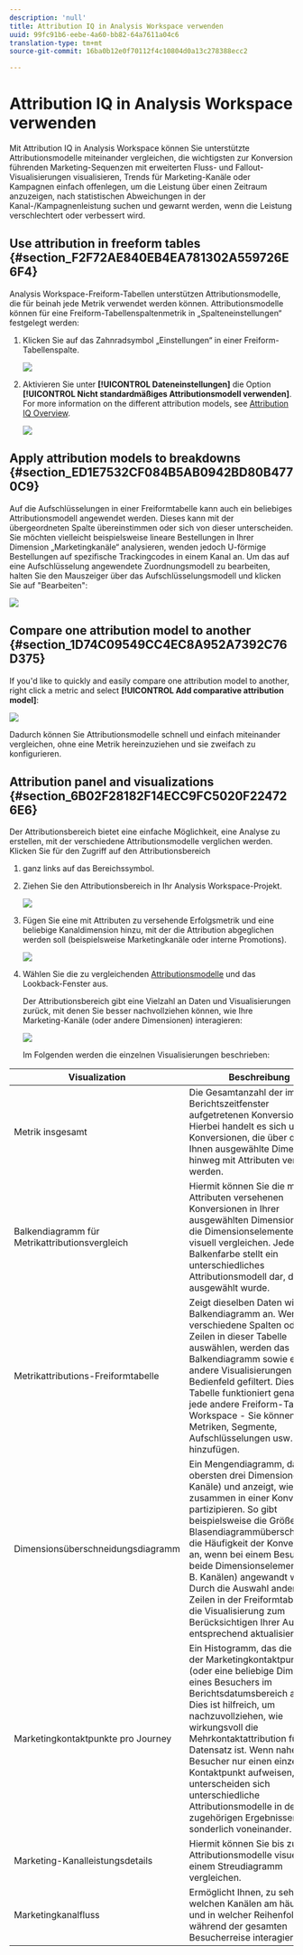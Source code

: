 ```yaml
---
description: 'null'
title: Attribution IQ in Analysis Workspace verwenden
uuid: 99fc91b6-eebe-4a60-bb82-64a7611a04c6
translation-type: tm+mt
source-git-commit: 16ba0b12e0f70112f4c10804d0a13c278388ecc2

---
```



# Attribution IQ in Analysis Workspace verwenden

Mit Attribution IQ in Analysis Workspace können Sie unterstützte Attributionsmodelle miteinander vergleichen, die wichtigsten zur Konversion führenden Marketing-Sequenzen mit erweiterten Fluss- und Fallout-Visualisierungen visualisieren, Trends für Marketing-Kanäle oder Kampagnen einfach offenlegen, um die Leistung über einen Zeitraum anzuzeigen, nach statistischen Abweichungen in der Kanal-/Kampagnenleistung suchen und gewarnt werden, wenn die Leistung verschlechtert oder verbessert wird.

## Use attribution in freeform tables {#section_F2F72AE840EB4EA781302A559726E6F4}

Analysis Workspace-Freiform-Tabellen unterstützen Attributionsmodelle, die für beinah jede Metrik verwendet werden können. Attributionsmodelle können für eine Freiform-Tabellenspaltenmetrik in „Spalteneinstellungen“ festgelegt werden:

1. Klicken Sie auf das Zahnradsymbol „Einstellungen“ in einer Freiform-Tabellenspalte.

   ![](assets/Column_Settings.png)

1. Aktivieren Sie unter **[!UICONTROL Dateneinstellungen]** die Option **[!UICONTROL Nicht standardmäßiges Attributionsmodell verwenden]**. For more information on the different attribution models, see [Attribution IQ Overview](attribution.md).

   ![](assets/Attribution_Model_Selection.png)

## Apply attribution models to breakdowns {#section_ED1E7532CF084B5AB0942BD80B4770C9}

Auf die Aufschlüsselungen in einer Freiformtabelle kann auch ein beliebiges Attributionsmodell angewendet werden. Dieses kann mit der übergeordneten Spalte übereinstimmen oder sich von dieser unterscheiden. Sie möchten vielleicht beispielsweise lineare Bestellungen in Ihrer Dimension „Marketingkanäle“ analysieren, wenden jedoch U-förmige Bestellungen auf spezifische Trackingcodes in einem Kanal an. Um das auf eine Aufschlüsselung angewendete Zuordnungsmodell zu bearbeiten, halten Sie den Mauszeiger über das Aufschlüsselungsmodell und klicken Sie auf "Bearbeiten":

![](assets/breakdown_settings.png)

## Compare one attribution model to another {#section_1D74C09549CC4EC8A952A7392C76D375}

If you'd like to quickly and easily compare one attribution model to another, right click a metric and select **[!UICONTROL Add comparative attribution model]**:

![](assets/Comparative_Attribution_Model.png)

Dadurch können Sie Attributionsmodelle schnell und einfach miteinander vergleichen, ohne eine Metrik hereinzuziehen und sie zweifach zu konfigurieren.

## Attribution panel and visualizations {#section_6B02F28182F14ECC9FC5020F224726E6}

Der Attributionsbereich bietet eine einfache Möglichkeit, eine Analyse zu erstellen, mit der verschiedene Attributionsmodelle verglichen werden. Klicken Sie für den Zugriff auf den Attributionsbereich

1. ganz links auf das Bereichssymbol.
1. Ziehen Sie den Attributionsbereich in Ihr Analysis Workspace-Projekt.

   ![](assets/Attribution_Panel_1.png)

1. Fügen Sie eine mit Attributen zu versehende Erfolgsmetrik und eine beliebige Kanaldimension hinzu, mit der die Attribution abgeglichen werden soll (beispielsweise Marketingkanäle oder interne Promotions).

   ![](assets/attribution_panel2.png)

1. Wählen Sie die zu vergleichenden [Attributionsmodelle](attribution.md) und das Lookback-Fenster aus.

   Der Attributionsbereich gibt eine Vielzahl an Daten und Visualisierungen zurück, mit denen Sie besser nachvollziehen können, wie Ihre Marketing-Kanäle (oder andere Dimensionen) interagieren:

   ![](assets/attr_panel_vizs.png)

   Im Folgenden werden die einzelnen Visualisierungen beschrieben:

| Visualization | Beschreibung |
|--- |--- |
| Metrik insgesamt | Die Gesamtanzahl der im Berichtszeitfenster aufgetretenen Konversionen. Hierbei handelt es sich um die Konversionen, die über die von Ihnen ausgewählte Dimension hinweg mit Attributen versehen werden. |
| Balkendiagramm für Metrikattributionsvergleich | Hiermit können Sie die mit Attributen versehenen Konversionen in Ihrer ausgewählten Dimension über die Dimensionselemente hinweg visuell vergleichen. Jede Balkenfarbe stellt ein unterschiedliches Attributionsmodell dar, das ausgewählt wurde. |
| Metrikattributions-Freiformtabelle | Zeigt dieselben Daten wie das Balkendiagramm an. Wenn Sie verschiedene Spalten oder Zeilen in dieser Tabelle auswählen, werden das Balkendiagramm sowie einige andere Visualisierungen im Bedienfeld gefiltert. Diese Tabelle funktioniert genauso wie jede andere Freiform-Tabelle in Workspace - Sie können Metriken, Segmente, Aufschlüsselungen usw. hinzufügen. |
| Dimensionsüberschneidungsdiagramm | Ein Mengendiagramm, das die obersten drei Dimensionen (z. B. Kanäle) und anzeigt, wie oft sie zusammen in einer Konversion partizipieren. So gibt beispielsweise die Größe der Blasendiagrammüberschneidung die Häufigkeit der Konversionen an, wenn bei einem Besucher beide Dimensionselemenente (z. B. Kanälen) angewandt wurden. Durch die Auswahl anderer Zeilen in der Freiformtabelle wird die Visualisierung zum Berücksichtigen Ihrer Auswahl entsprechend aktualisiert. |
| Marketingkontaktpunkte pro Journey | Ein Histogramm, das die Anzahl der Marketingkontaktpunkte (oder eine beliebige Dimension) eines Besuchers im Berichtsdatumsbereich angibt. Dies ist hilfreich, um nachzuvollziehen, wie wirkungsvoll die Mehrkontaktattribution für Ihren Datensatz ist. Wenn nahezu alle Besucher nur einen einzelnen Kontaktpunkt aufweisen, unterscheiden sich unterschiedliche Attributionsmodelle in den zugehörigen Ergebnissen nicht sonderlich voneinander. |
| Marketing-Kanalleistungsdetails | Hiermit können Sie bis zu drei Attributionsmodelle visuell mit einem Streudiagramm vergleichen. |
| Marketingkanalfluss | Ermöglicht Ihnen, zu sehen, mit welchen Kanälen am häufigsten und in welcher Reihenfolge während der gesamten Besucherreise interagiert wird. |
